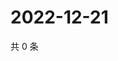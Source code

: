 # 2022-12-21

共 0 条

<!-- BEGIN WEIBO -->
<!-- 最后更新时间 Wed Dec 21 2022 09:04:55 GMT+0800 (China Standard Time) -->

<!-- END WEIBO -->
